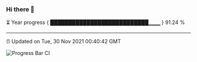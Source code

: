 ### Hi there 👋

⏳ Year progress { ███████████████████████████▁▁▁ } 91.24 %

---

⏰ Updated on Tue, 30 Nov 2021 00:40:42 GMT

![Progress Bar CI](https://github.com/liununu/liununu/workflows/Progress%20Bar%20CI/badge.svg)
